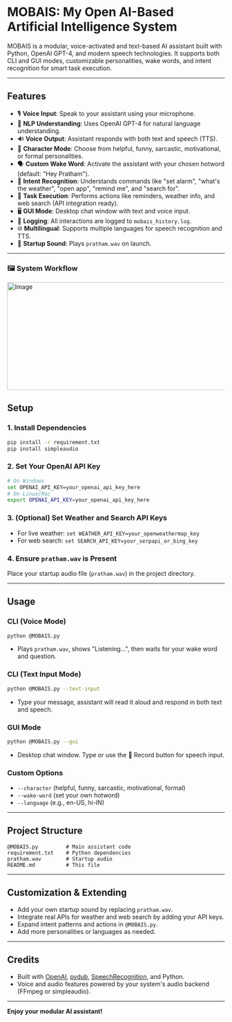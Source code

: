 # MOBAIS: My Open AI-Based Artificial Intelligence System

MOBAIS is a modular, voice-activated and text-based AI assistant built with Python, OpenAI GPT-4, and modern speech technologies. It supports both CLI and GUI modes, customizable personalities, wake words, and intent recognition for smart task execution.

---

## Features
- 🎙️ **Voice Input**: Speak to your assistant using your microphone.
- 🧠 **NLP Understanding**: Uses OpenAI GPT-4 for natural language understanding.
- 🔊 **Voice Output**: Assistant responds with both text and speech (TTS).
- 🤖 **Character Mode**: Choose from helpful, funny, sarcastic, motivational, or formal personalities.
- 🗣️ **Custom Wake Word**: Activate the assistant with your chosen hotword (default: "Hey Pratham").
- 📌 **Intent Recognition**: Understands commands like "set alarm", "what's the weather", "open app", "remind me", and "search for".
- 📅 **Task Execution**: Performs actions like reminders, weather info, and web search (API integration ready).
- 🖥️ **GUI Mode**: Desktop chat window with text and voice input.
- 📝 **Logging**: All interactions are logged to `mobais_history.log`.
- 🌐 **Multilingual**: Supports multiple languages for speech recognition and TTS.
- 🎵 **Startup Sound**: Plays `pratham.wav` on launch.

---
### 🖼️ System Workflow

<img width="668" height="249" alt="Image" src="https://github.com/user-attachments/assets/66566c47-416b-4e6f-b906-6874f72a5099" />

## Setup

### 1. Install Dependencies
```sh
pip install -r requirement.txt
pip install simpleaudio
```

### 2. Set Your OpenAI API Key
```sh
# On Windows
set OPENAI_API_KEY=your_openai_api_key_here
# On Linux/Mac
export OPENAI_API_KEY=your_openai_api_key_here
```

### 3. (Optional) Set Weather and Search API Keys
- For live weather: `set WEATHER_API_KEY=your_openweathermap_key`
- For web search: `set SEARCH_API_KEY=your_serpapi_or_bing_key`

### 4. Ensure `pratham.wav` is Present
Place your startup audio file (`pratham.wav`) in the project directory.

---

## Usage

### **CLI (Voice Mode)**
```sh
python @MOBAIS.py
```
- Plays `pratham.wav`, shows "Listening...", then waits for your wake word and question.

### **CLI (Text Input Mode)**
```sh
python @MOBAIS.py --text-input
```
- Type your message, assistant will read it aloud and respond in both text and speech.

### **GUI Mode**
```sh
python @MOBAIS.py --gui
```
- Desktop chat window. Type or use the 🎤 Record button for speech input.

### **Custom Options**
- `--character` (helpful, funny, sarcastic, motivational, formal)
- `--wake-word` (set your own hotword)
- `--language` (e.g., en-US, hi-IN)

---

## Project Structure

```
@MOBAIS.py         # Main assistant code
requirement.txt    # Python dependencies
pratham.wav        # Startup audio
README.md          # This file
```

---

## Customization & Extending
- Add your own startup sound by replacing `pratham.wav`.
- Integrate real APIs for weather and web search by adding your API keys.
- Expand intent patterns and actions in `@MOBAIS.py`.
- Add more personalities or languages as needed.

---

## Credits
- Built with [OpenAI](https://openai.com/), [pydub](https://github.com/jiaaro/pydub), [SpeechRecognition](https://pypi.org/project/SpeechRecognition/), and Python.
- Voice and audio features powered by your system's audio backend (FFmpeg or simpleaudio).

---

**Enjoy your modular AI assistant!** 
